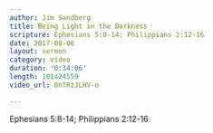 ```yaml
---
author: Jim Sandberg
title: Being Light in the Darkness
scripture: Ephesians 5:8-14; Philippians 2:12-16
date: 2017-08-06
layout: sermon
category: video
duration: '0:34:06' 
length: 101424559
video_url: 0nTRzJLHV-o

---
```


Ephesians 5:8-14; Philippians 2:12-16
